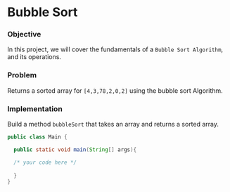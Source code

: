 # Bubble Sort

### Objective

In this project, we will cover the fundamentals of a `Bubble Sort Algorithm`, and its operations.


### Problem

 Returns a sorted array for `[4,3,78,2,0,2]` using the bubble sort Algorithm.

### Implementation

Build a method `bubbleSort` that takes an array and returns a sorted array.

```java
public class Main {

  public static void main(String[] args){

  /* your code here */
	
  }
}
```
